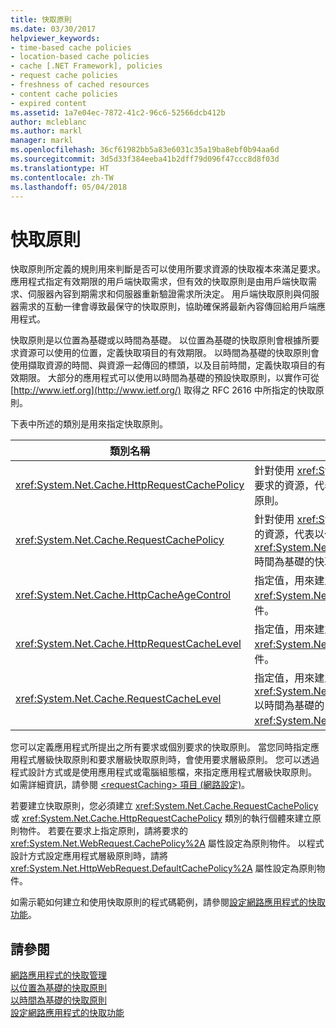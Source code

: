 ```yaml
---
title: 快取原則
ms.date: 03/30/2017
helpviewer_keywords:
- time-based cache policies
- location-based cache policies
- cache [.NET Framework], policies
- request cache policies
- freshness of cached resources
- content cache policies
- expired content
ms.assetid: 1a7e04ec-7872-41c2-96c6-52566dcb412b
author: mcleblanc
ms.author: markl
manager: markl
ms.openlocfilehash: 36cf61982bb5a83e6031c35a19ba8ebf0b94aa6d
ms.sourcegitcommit: 3d5d33f384eeba41b2dff79d096f47ccc8d8f03d
ms.translationtype: HT
ms.contentlocale: zh-TW
ms.lasthandoff: 05/04/2018
---
```

# <a name="cache-policy"></a>快取原則
快取原則所定義的規則用來判斷是否可以使用所要求資源的快取複本來滿足要求。 應用程式指定有效期限的用戶端快取需求，但有效的快取原則是由用戶端快取需求、伺服器內容到期需求和伺服器重新驗證需求所決定。 用戶端快取原則與伺服器需求的互動一律會導致最保守的快取原則，協助確保將最新內容傳回給用戶端應用程式。  
  
 快取原則是以位置為基礎或以時間為基礎。 以位置為基礎的快取原則會根據所要求資源可以使用的位置，定義快取項目的有效期限。 以時間為基礎的快取原則會使用擷取資源的時間、與資源一起傳回的標頭，以及目前時間，定義快取項目的有效期限。 大部分的應用程式可以使用以時間為基礎的預設快取原則，以實作可從 [http://www.ietf.org](http://www.ietf.org/) 取得之 RFC 2616 中所指定的快取原則。  
  
 下表中所述的類別是用來指定快取原則。  
  
|類別名稱|描述|  
|----------------|-----------------|  
|<xref:System.Net.Cache.HttpRequestCachePolicy>|針對使用 <xref:System.Net.HttpWebRequest> 物件所要求的資源，代表以位置為基礎和以時間為基礎的快取原則。|  
|<xref:System.Net.Cache.RequestCachePolicy>|針對使用 <xref:System.Net.WebRequest> 物件所要求的資源，代表以位置為基礎的快取原則或以 <xref:System.Net.Cache.RequestCacheLevel.Default> 時間為基礎的快取原則。|  
|<xref:System.Net.Cache.HttpCacheAgeControl>|指定值，用來建立以時間為基礎之 <xref:System.Net.Cache.HttpRequestCachePolicy> 物件。|  
|<xref:System.Net.Cache.HttpRequestCacheLevel>|指定值，用來建立以位置為基礎和以時間為基礎之 <xref:System.Net.Cache.HttpRequestCachePolicy> 物件。|  
|<xref:System.Net.Cache.RequestCacheLevel>|指定值，用來建立以位置為基礎或 <xref:System.Net.Cache.RequestCacheLevel.Default> 以時間為基礎的 <xref:System.Net.Cache.RequestCachePolicy> 物件。|  
  
 您可以定義應用程式所提出之所有要求或個別要求的快取原則。 當您同時指定應用程式層級快取原則和要求層級快取原則時，會使用要求層級原則。 您可以透過程式設計方式或是使用應用程式或電腦組態檔，來指定應用程式層級快取原則。 如需詳細資訊，請參閱 [\<requestCaching> 項目 (網路設定)](../../../docs/framework/configure-apps/file-schema/network/requestcaching-element-network-settings.md)。  
  
 若要建立快取原則，您必須建立 <xref:System.Net.Cache.RequestCachePolicy> 或 <xref:System.Net.Cache.HttpRequestCachePolicy> 類別的執行個體來建立原則物件。 若要在要求上指定原則，請將要求的 <xref:System.Net.WebRequest.CachePolicy%2A> 屬性設定為原則物件。 以程式設計方式設定應用程式層級原則時，請將 <xref:System.Net.HttpWebRequest.DefaultCachePolicy%2A> 屬性設定為原則物件。  
  
 如需示範如何建立和使用快取原則的程式碼範例，請參閱[設定網路應用程式的快取功能](../../../docs/framework/network-programming/configuring-caching-in-network-applications.md)。  
  
## <a name="see-also"></a>請參閱  
 [網路應用程式的快取管理](../../../docs/framework/network-programming/cache-management-for-network-applications.md)  
 [以位置為基礎的快取原則](../../../docs/framework/network-programming/location-based-cache-policies.md)  
 [以時間為基礎的快取原則](../../../docs/framework/network-programming/time-based-cache-policies.md)  
 [設定網路應用程式的快取功能](../../../docs/framework/network-programming/configuring-caching-in-network-applications.md)
